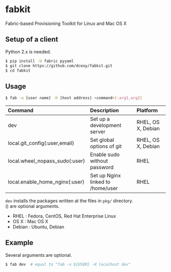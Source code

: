 fabkit
======

Fabric-based Provisioning Toolkit for Linux and Mac OS X

Setup of a client
-----------------

Python 2.x is needed.

```sh
$ pip install -U fabric pyyaml
$ git clone https://github.com/dceoy/fabkit.git
$ cd fabkit
```

Usage
-----

```sh
$ fab -u [user name] -h [host address] <command>[:arg1,arg2]
```

| Command                        | Description                       | Platform           |
|:-------------------------------|:----------------------------------|:-------------------|
| dev                            | Set up a development server       | RHEL, OS X, Debian |
| local.git_config(:user,email)  | Set global options of git         | RHEL, OS X, Debian |
| local.wheel_nopass_sudo(:user) | Enable sudo without password      | RHEL               |
| local.enable_home_nginx(:user) | Set up Nginx linked to /home/user | RHEL               |

`dev` installs the packages written at the files in `pkg/` directory.  
() are optional arguments.

- RHEL   : Fedora, CentOS, Red Hat Enterprise Linux
- OS X   : Mac OS X
- Debian : Ubuntu, Debian

Example
-------

Several arguments are optional.

```sh
$ fab dev  # equal to "fab -u ${USER} -H localhost dev"
```
